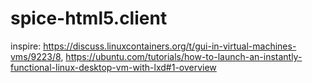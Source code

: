 # spice-html5.client
inspire: https://discuss.linuxcontainers.org/t/gui-in-virtual-machines-vms/9223/8, https://ubuntu.com/tutorials/how-to-launch-an-instantly-functional-linux-desktop-vm-with-lxd#1-overview
